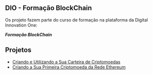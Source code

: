 ## DIO - Formação BlockChain

Os projeto fazem parte do curso de formação na plataforma da Digital Innovation One:

__*Formação BlockChain*__

## Projetos

- [Criando e Utilizando a Sua Carteira de Criptomoedas](./Criando%20e%20Utilizando%20a%20Sua%20Carteira%20de%20Criptomoedas/)
- [Criando a Sua Primeira Criptomoeda da Rede Ethereum](./Criando%20a%20Sua%20Primeira%20Criptomoeda%20da%20Rede%20Ethereum/)